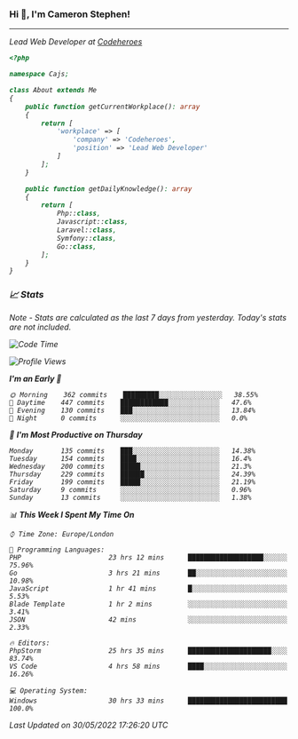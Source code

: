 ### Hi 👋, I'm Cameron Stephen!
<hr>
<p><em>Lead Web Developer at <a href="https://codeheroes.co.uk">Codeheroes</a></p>


```php
<?php

namespace Cajs;

class About extends Me
{
    public function getCurrentWorkplace(): array
    {
        return [
            'workplace' => [
                'company' => 'Codeheroes',
                'position' => 'Lead Web Developer'
            ]
        ];
    }

    public function getDailyKnowledge(): array
    {
        return [
            Php::class,
            Javascript::class,
            Laravel::class,
            Symfony::class,
            Go::class,
        ];
    }
}
```

### 📈 Stats
<p><em>Note - Stats are calculated as the last 7 days from yesterday. Today's stats are not included.</em></p>


<!--START_SECTION:waka-->
![Code Time](http://img.shields.io/badge/Code%20Time-2%2C915%20hrs%2053%20mins-blue)

![Profile Views](http://img.shields.io/badge/Profile%20Views-0-blue)

**I'm an Early 🐤** 

```text
🌞 Morning    362 commits    █████████░░░░░░░░░░░░░░░░   38.55% 
🌆 Daytime    447 commits    ████████████░░░░░░░░░░░░░   47.6% 
🌃 Evening    130 commits    ███░░░░░░░░░░░░░░░░░░░░░░   13.84% 
🌙 Night      0 commits      ░░░░░░░░░░░░░░░░░░░░░░░░░   0.0%

```
📅 **I'm Most Productive on Thursday** 

```text
Monday       135 commits    ███░░░░░░░░░░░░░░░░░░░░░░   14.38% 
Tuesday      154 commits    ████░░░░░░░░░░░░░░░░░░░░░   16.4% 
Wednesday    200 commits    █████░░░░░░░░░░░░░░░░░░░░   21.3% 
Thursday     229 commits    ██████░░░░░░░░░░░░░░░░░░░   24.39% 
Friday       199 commits    █████░░░░░░░░░░░░░░░░░░░░   21.19% 
Saturday     9 commits      ░░░░░░░░░░░░░░░░░░░░░░░░░   0.96% 
Sunday       13 commits     ░░░░░░░░░░░░░░░░░░░░░░░░░   1.38%

```


📊 **This Week I Spent My Time On** 

```text
⌚︎ Time Zone: Europe/London

💬 Programming Languages: 
PHP                      23 hrs 12 mins      ███████████████████░░░░░░   75.96% 
Go                       3 hrs 21 mins       ██░░░░░░░░░░░░░░░░░░░░░░░   10.98% 
JavaScript               1 hr 41 mins        █░░░░░░░░░░░░░░░░░░░░░░░░   5.53% 
Blade Template           1 hr 2 mins         ░░░░░░░░░░░░░░░░░░░░░░░░░   3.41% 
JSON                     42 mins             ░░░░░░░░░░░░░░░░░░░░░░░░░   2.33%

🔥 Editors: 
PhpStorm                 25 hrs 35 mins      █████████████████████░░░░   83.74% 
VS Code                  4 hrs 58 mins       ████░░░░░░░░░░░░░░░░░░░░░   16.26%

💻 Operating System: 
Windows                  30 hrs 33 mins      █████████████████████████   100.0%

```


 Last Updated on 30/05/2022 17:26:20 UTC
<!--END_SECTION:waka-->
